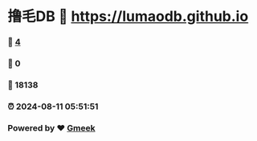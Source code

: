 # 撸毛DB :link: https://lumaodb.github.io 
### :page_facing_up: [4](https://lumaodb.github.io/tag.html) 
### :speech_balloon: 0 
### :hibiscus: 18138 
### :alarm_clock: 2024-08-11 05:51:51 
### Powered by :heart: [Gmeek](https://github.com/Meekdai/Gmeek)
